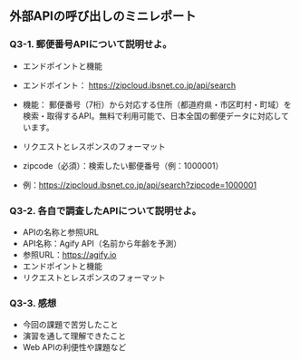 ## 外部APIの呼び出しのミニレポート
### Q3-1. 郵便番号APIについて説明せよ。
* エンドポイントと機能
* エンドポイント： https://zipcloud.ibsnet.co.jp/api/search
* 機能： 郵便番号（7桁）から対応する住所（都道府県・市区町村・町域）を検索・取得するAPI。無料で利用可能で、日本全国の郵便データに対応しています。
  
* リクエストとレスポンスのフォーマット
* zipcode（必須）：検索したい郵便番号（例：1000001）
* 例：https://zipcloud.ibsnet.co.jp/api/search?zipcode=1000001

### Q3-2. 各自で調査したAPIについて説明せよ。
* APIの名称と参照URL
* API名称：Agify API（名前から年齢を予測）
* 参照URL：https://agify.io
* エンドポイントと機能
* リクエストとレスポンスのフォーマット
### Q3-3. 感想
* 今回の課題で苦労したこと
* 演習を通して理解できたこと
* Web APIの利便性や課題など
